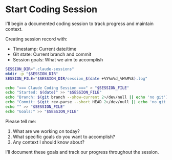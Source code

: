 # Start Coding Session

I'll begin a documented coding session to track progress and maintain context.

Creating session record with:

- Timestamp: Current date/time
- Git state: Current branch and commit
- Session goals: What we aim to accomplish

```bash
SESSION_DIR=".claude-sessions"
mkdir -p "$SESSION_DIR"
SESSION_FILE="$SESSION_DIR/session_$(date +%Y%m%d_%H%M%S).log"

echo "=== Claude Coding Session ===" > "$SESSION_FILE"
echo "Started: $(date)" >> "$SESSION_FILE"
echo "Branch: $(git branch --show-current 2>/dev/null || echo 'no git')" >> "$SESSION_FILE"
echo "Commit: $(git rev-parse --short HEAD 2>/dev/null || echo 'no git')" >> "$SESSION_FILE"
echo "" >> "$SESSION_FILE"
echo "Goals:" >> "$SESSION_FILE"
```

Please tell me:

1. What are we working on today?
2. What specific goals do you want to accomplish?
3. Any context I should know about?

I'll document these goals and track our progress throughout the session.
